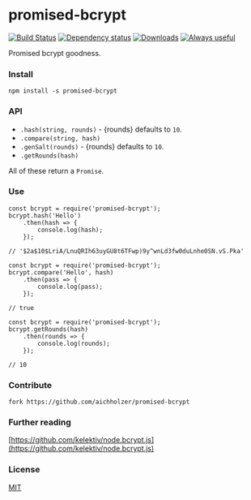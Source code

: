 # promised-bcrypt
[![Build Status](https://travis-ci.org/aichholzer/promised-bcrypt.svg?branch=master)](https://travis-ci.org/aichholzer/promised-bcrypt)
[![Dependency status](https://gemnasium.com/badges/github.com/aichholzer/promised-bcrypt.svg)](https://gemnasium.com/github.com/aichholzer/promised-bcrypt)
[![Downloads](https://img.shields.io/npm/dt/promised-bcrypt.svg)](https://www.npmjs.com/package/promised-bcrypt)
[![Always useful](https://img.shields.io/badge/always-useful-ff6400.svg)](https://github.com/aichholzer/promised-bcrypt)

Promised bcrypt goodness.


### Install
```
npm install -s promised-bcrypt
```

### API
- `.hash(string, rounds)` - {rounds} defaults to `10`.
- `.compare(string, hash)`
- `.genSalt(rounds)` - {rounds} defaults to `10`.
- `.getRounds(hash)`

All of these return a `Promise`.<br />

### Use
```
const bcrypt = require('promised-bcrypt');
bcrypt.hash('Hello')
    .then(hash => {
        console.log(hash);
    });

// '$2a$10$LriA/LnuQRIh63uyGU8t6TFwp)9y^wnLd3fw0duLnhe0SN.vS.Pka'
```

```
const bcrypt = require('promised-bcrypt');
bcrypt.compare('Hello', hash)
    .then(pass => {
        console.log(pass);
    });

// true
```

```
const bcrypt = require('promised-bcrypt');
bcrypt.getRounds(hash)
    .then(rounds => {
        console.log(rounds);
    });

// 10
```


### Contribute
```
fork https://github.com/aichholzer/promised-bcrypt
```

### Further reading

[https://github.com/kelektiv/node.bcrypt.js](https://github.com/kelektiv/node.bcrypt.js)

### License

[MIT](https://github.com/aichholzer/promised-bcrypt/blob/master/LICENSE)
